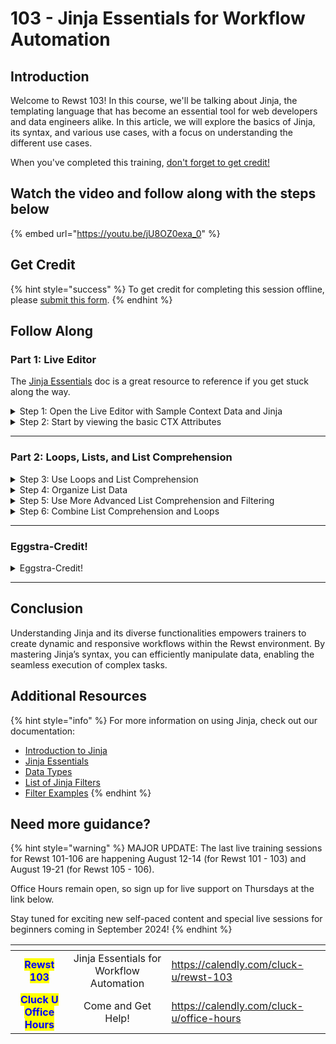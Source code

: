 # 103 - Jinja Essentials for Workflow Automation

## Introduction

Welcome to Rewst 103! In this course, we'll be talking about Jinja, the templating language that has become an essential tool for web developers and data engineers alike. In this article, we will explore the basics of Jinja, its syntax, and various use cases, with a focus on understanding the different use cases.

When you've completed this training, [don't forget to get credit](103-jinja-essentials-for-workflow-automation.md#get-credit)[!](https://app.rewst.io/form/ef9d5d9a-f4d0-4aaf-a7a0-c11a9b3b80a1)

## Watch the video and follow along with the steps below

{% embed url="https://youtu.be/jU8OZ0exa_0" %}

## Get Credit

{% hint style="success" %}
To get credit for completing this session offline, please [submit this form](https://app.rewst.io/form/ef9d5d9a-f4d0-4aaf-a7a0-c11a9b3b80a1).
{% endhint %}

## Follow Along

### Part 1: Live Editor

The [Jinja Essentials](../../documentation/jinja/jinja-essentials.md) doc is a great resource to reference if you get stuck along the way.&#x20;

<details>

<summary>Step 1: Open the Live Editor with Sample Context Data and Jinja</summary>

**Open the Live Editor**

1. **Open** the [Live Editor with some sample data.](https://app.rewst.io/jinja-live-editor?id=4ee84407-d0c1-4a9a-94b3-84c643b8dd3f)

Here are some important keyboard shortcuts you can use throughout

1. Remove comments
   * Windows: _ctrl + /_
   * OSX: _cmd + /_
2. Render code
   * Windows: _ctrl + enter_
   * OSX: _cmd + enter_

</details>

<details>

<summary>Step 2: Start by viewing the basic CTX Attributes</summary>

#### **Expressing all the CTX Attributes**

1. **View JSON Context:**
   * Open the Context editor to view the JSON context.
2. **Uncomment CTX:**
   * **Initially**: `{# {{ CTX }} #}`
   * **To view**: Remove comments as shown in Step 1. Render `{{ CTX }}`.
   * **Revert**: Re-add the comments to return to `{# {{ CTX }} #}`.

#### Show the Value of the Week

1. **Display Week Value:**
   * **Initially**: `{# {{- CTX.week -}} #}`
   * **To view:** Uncomment, render `{{- CTX.week -}}`, and follow Step 1 for removing comments.
   * **Revert:** Re-add comments to return to `{# {{- CTX.week -}} #}`.

#### Show Days in the Schedule

1. **Display Schedule Days:**
   * **Initially**: `{# {{ CTX.days | length }} #}`
   * **To view**: Uncomment, render `{{ CTX.days | length }}`, and follow Step 1 for removing comments.
   * **Revert**: Re-add comments to return to `{# {{ CTX.days | length }} #}`.

</details>

***

### Part 2: Loops, Lists, and List Comprehension

<details>

<summary>Step 3: Use Loops and List Comprehension</summary>

**Show the Dessert for each Weekday**

1.  **Uncomment** and **Render** the following:

    ```django


    {% raw %}
    {% for weekday in CTX.days %}
        The dessert on {{ weekday.day }} is {{ weekday.lunch.dessert }}
    {% endfor %}
    {% endraw %}


    ```
2. **Review** the Output.
3. **Re-add** the comments.

**Use List Comprehension to build a List of Strings**

1.  **Uncomment** and **Render** the following:

    ```django
    {{-
        [
            "The dessert on "~weekday.day~" is "~weekday.lunch.dessert
            for weekday in CTX.days
        ]
    -}}
    ```
2. **Review** the Output.

**Add Join Filter to Output List as text**

1.  **Type** `| join('.\n')` to the end of your code like the following:

    ```django
    {{-
        [
            "The dessert on "~weekday.day~" is "~weekday.lunch.dessert
            for weekday in CTX.days
        ] | join('.\n')
    -}}
    ```
2. **Render** the code.
3. **Review** the Output.
4. **Re-add** the comments.

</details>

<details>

<summary>Step 4: Organize List Data</summary>

**Render a List of Lists**

1.  **Uncomment** and **Render** the following:

    ```django
    {{-
        [
            weekday.lunch.sides
            for weekday in CTX.days
        ]
    -}}
    ```
2. **Review** the Output.

**Use the Flatten Filter to Output a Single List**

1.  **Type** `| flatten` to the end of your code like the following:

    ```django
    {{-
        [
            weekday.lunch.sides
            for weekday in CTX.days
        ] | flatten
    -}}
    ```
2. **Render** the code.
3. **Review** the Output.

**Use the Unique Filter to Remove Repetition**

1.  **Type** `| unique` to the end of your code like the following:

    ```django
    {{-
        [
            weekday.lunch.sides
            for weekday in CTX.days
        ] | flatten | unique
    -}}
    ```
2. **Render** the code.
3. **Review** the Output.

**Use the Sort Filter to Order Alphabetically**

1.  **Type** `| sort` to the end of your code like the following:

    ```django
    {{-
        [
            weekday.lunch.sides
            for weekday in CTX.days
        ] | flatten | unique | sort
    -}}
    ```
2. **Render** the code.
3. **Review** the Output.
4. **Re-add** the comments.

**Simplify the Output with a JSON Path Query**

1.  **Uncomment** and **Render** the following:

    ```django
    {{- CTX.days | jsonpath_query('[*].lunch.sides[*]') | sort | unique -}}
    ```
2. **Review** the Output to see that it's the same.
3. **Re-add** the comments.

**Optional: Use the Map Filter to Generate the Same List**

1.  **Type** the following in the next line:

    ```django
    {{ CTX.days | map(attribute="lunch.sides")}}
    ```
2. **Render** the code.
3. **Review** the Output.

**Optional: Add Different Filters with the List Filter to Organize**

1.  **Type** `| list` the following in the next line:

    ```django
    {{ CTX.days | map(attribute="lunch.sides") | list}}
    ```
2. **Try** out filters like `| flatten` or `| sort` to organize.
3. **Render** the code.
4. **Review** the Output.
5. **Re-add** the comments.

</details>

<details>

<summary>Step 5: Use More Advanced List Comprehension and Filtering</summary>

**Check for a Specific Attribute**

1.  **Uncomment** and **Render** the following:

    ```django
    {{-
        [
            weekday.day
            for weekday in CTX.days
            if weekday.lunch.drink == "Milk"
        ]
    -}}
    ```
2. **Review** to see that it only shows Monday even though Friday has Chocolate Milk.
3. **Re-add** the comments.

**Ensure all Versions of the Attribute are Displayed**

1.  **Uncomment** and **Render** the following:

    ```django
    {{-
        [
            weekday.day
            for weekday in CTX.days
            if "milk" in weekday.lunch.drink | lower
        ]
    -}}
    ```
2. **Review** to see that the output includes both options.

**Add String Concatenation to Turn Data into a Sentence**

1. **Replace** the top line of this code snippet to say `weekday.lunch.drink ~ " will be served on " ~weekday.day`.
2.  **Render** the following:

    ```django
    {{-
        [
            weekday.lunch.drink ~ " will be served on " ~weekday.day
            for weekday in CTX.days
            if "milk" in weekday.lunch.drink | lower
        ]
    -}}
    ```
3. **Review** the output.

**Use the Join Operator to Combine the Two Statements**

1. **Add** `| join(" and ")` to the end of the code snippet.
2.  **Render** the following:

    ```django
    {{-
        [
            weekday.lunch.drink ~ " will be served on " ~weekday.day
            for weekday in CTX.days
            if "milk" in weekday.lunch.drink | lower
        ] | join(" and ")
    -}}
    ```
3. **Review** the output.
4. **Re-add** the comments.

**Multiply numbers within a list by themselves, and output a new list with modified data**

1.  **Uncomment & Render** the following:

    ```django
    {% raw %}
    {% set old_list = [1,2,3] %}
    {% endraw %}
    {{
        [
            num * num for num in old_list
        ]
    }}
    ```

</details>

<details>

<summary>Step 6: Combine List Comprehension and Loops</summary>

**Build a List and Loop Through it**

1. **Uncomment** and **Render** the following:

{% code overflow="wrap" %}
```django
{%- set milky_days = [
        weekday
        for weekday in CTX.days
        if "milk" in weekday.lunch.drink | lower
    ]
-%}

{% raw %}
{%- for weekday in milky_days -%}
{% endraw %}

On {{ weekday.day }} you should bring a frosty RewstyCola for lunch at {{ weekday.lunch.time }} because they are serving {{ weekday.lunch.drink | lower }}.
```
{% endcode %}

2. **Review** the output.
3. **Re-add** the comments.

</details>

***

### **Eggstra-Credit!**

<details>

<summary>Eggstra-Credit!</summary>

**Loop Through and If And Statement and Combine with a Join Operator**

1.  **Uncomment** and **Render** the following:

    ```django
    On {{
        [
            weekday.day
            for weekday in CTX.days
            if
                "west" in weekday.weather.wind_direction
                and
                (
                    "rain" in weekday.weather.conditions | lower
                    or
                    "storm" in weekday.weather.conditions | lower
                )
        ] | join(" and ")
    }} you will need to close the darn windows!
    ```
2. **Review** the output.
3. **Re-add** the comments to revert the code.

**Loop Through and Output JSON Objects**

1.  **Uncomment** and **Render** the following:

    ```django
    {{-
        [
            {
                "day": weekday.day,
                "temp": weekday.weather.temperature
            }
            for weekday in CTX.days
            if
                weekday.weather.temperature <= 65
        ]
    -}}
    ```
2. **Review** the output.
3. **Add** a comma at the end of `"temp": weekday.weather.temperature`.
4. **Type** `"lunch": weekday.lunch` on the next line.
5.  **Render** the following:

    ```django
    {{-
        [
            {
                "day": weekday.day,
                "temp": weekday.weather.temperature,
                "lunch": weekday.lunch
            }
            for weekday in CTX.days
            if
                weekday.weather.temperature <= 65
        ]
    -}}
    ```
6. **Review** the output to see the lunch attribute added.
7. **Re-add** the comments to revert the code.

**Output an HTML Table**

1. **Uncomment** the HTML structure at the bottom of your sample code.
2. **Render** the HTML Structure.
3. **Open** a text editor and copy/paste the output.
4. **Save** the file as _Jinja-to-html.html_.
5. **Drop** the file into a browser to see the results!

</details>

***

## **Conclusion**

Understanding Jinja and its diverse functionalities empowers trainers to create dynamic and responsive workflows within the Rewst environment. By mastering Jinja’s syntax, you can efficiently manipulate data, enabling the seamless execution of complex tasks.

## Additional Resources

{% hint style="info" %}
For more information on using Jinja, check out our documentation:

* [Introduction to Jinja](../../documentation/jinja/intro-to-jinja.md)
* [Jinja Essentials](../../documentation/jinja/)[ ](../../documentation/jinja/jinja-essentials.md)
* [Data Types](../../documentation/jinja/data-types.md)
* [List of Jinja Filters](../../documentation/jinja/list-of-jinja-filters.md)
* [Filter Examples](../../documentation/jinja/filter-examples.md)
{% endhint %}

## Need more guidance?&#x20;

{% hint style="warning" %}
MAJOR UPDATE: The last live training sessions for Rewst 101-106 are happening August 12-14 (for Rewst 101 - 103) and August 19-21 (for Rewst 105 - 106).

Office Hours remain open, so sign up for live support on Thursdays at the link below.

Stay tuned for exciting new self-paced content and special live sessions for beginners coming in September 2024!
{% endhint %}

<table data-card-size="large" data-view="cards" data-full-width="false"><thead><tr><th align="center"></th><th align="center"></th><th data-hidden data-card-target data-type="content-ref"></th></tr></thead><tbody><tr><td align="center"><mark style="color:blue;"><strong>Rewst 103</strong></mark></td><td align="center">Jinja Essentials for Workflow Automation</td><td><a href="https://calendly.com/cluck-u/rewst-103">https://calendly.com/cluck-u/rewst-103</a></td></tr><tr><td align="center"><mark style="color:blue;"><strong>Cluck U Office Hours</strong></mark></td><td align="center">Come and Get Help!</td><td><a href="https://calendly.com/cluck-u/office-hours">https://calendly.com/cluck-u/office-hours</a></td></tr></tbody></table>


